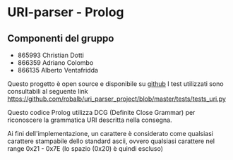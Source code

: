 
# URI-parser - Prolog

## Componenti del gruppo

- 865993 Christian Dotti
- 866359 Adriano Colombo
- 866135 Alberto Ventafridda

Questo progetto è open source e disponibile su 
[github](https://github.com/robalb/uri_parser_project)
I test utilizzati sono consultabili al seguente link
https://github.com/robalb/uri_parser_project/blob/master/tests/tests_uri.py

Questo codice Prolog utilizza DCG (Definite Close Grammar) per riconoscere la
grammatica URI descritta nella consegna.

Ai fini dell'implementazione, un carattere è considerato come
qualsiasi carattere stampabile dello standard ascii, ovvero qualsiasi
carattere nel range 0x21 - 0x7E (lo spazio (0x20) è quindi escluso)
